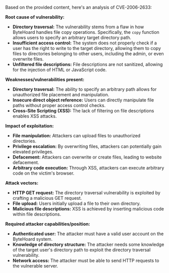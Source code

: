 Based on the provided content, here's an analysis of CVE-2006-2633:

**Root cause of vulnerability:**

*   **Directory traversal:** The vulnerability stems from a flaw in how ByteHoard handles file copy operations. Specifically, the `copy` function allows users to specify an arbitrary target directory path.
*   **Insufficient access control:** The system does not properly check if a user has the right to write to the target directory, allowing them to copy files to directories belonging to other users, including the admin, or even overwrite files.
*   **Unfiltered file descriptions:**  File descriptions are not sanitized, allowing for the injection of HTML or JavaScript code.

**Weaknesses/vulnerabilities present:**

*   **Directory traversal:**  The ability to specify an arbitrary path allows for unauthorized file placement and manipulation.
*   **Insecure direct object reference:** Users can directly manipulate file paths without proper access control checks.
*   **Cross-Site Scripting (XSS):** The lack of filtering on file descriptions enables XSS attacks.

**Impact of exploitation:**

*   **File manipulation:** Attackers can upload files to unauthorized directories.
*   **Privilege escalation:** By overwriting files, attackers can potentially gain elevated privileges.
*   **Defacement:**  Attackers can overwrite or create files, leading to website defacement.
*  **Arbitrary code execution:** Through XSS, attackers can execute arbitrary code on the victim's browser.

**Attack vectors:**

*   **HTTP GET request:**  The directory traversal vulnerability is exploited by crafting a malicious GET request.
*   **File upload:** Users initially upload a file to their own directory.
*   **Malicious file descriptions:** XSS is achieved by inserting malicious code within file descriptions.

**Required attacker capabilities/position:**

*   **Authenticated user:** The attacker must have a valid user account on the ByteHoard system.
*   **Knowledge of directory structure:** The attacker needs some knowledge of the target user's directory path to exploit the directory traversal vulnerability.
*   **Network access:** The attacker must be able to send HTTP requests to the vulnerable server.